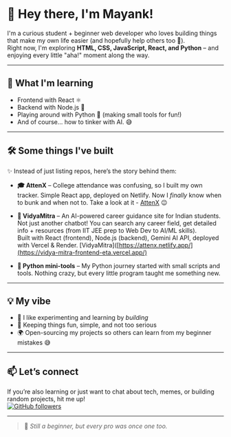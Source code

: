 # 👋 Hey there, I'm Mayank!

I'm a curious student + beginner web developer who loves building things that make my own life easier (and hopefully help others too 🚀).  
Right now, I'm exploring **HTML, CSS, JavaScript, React, and Python** – and enjoying every little "aha!" moment along the way.  

---

## 🌱 What I'm learning
- Frontend with React ⚛️  
- Backend with Node.js 🍃  
- Playing around with Python 🐍 (making small tools for fun!)  
- And of course... how to tinker with AI. 😅  

---

## 🛠️ Some things I've built
✨ Instead of just listing repos, here’s the story behind them:

- **🎓 AttenX** – College attendance was confusing, so I built my own tracker. Simple React app, deployed on Netlify. Now I *finally* know when to bunk and when not to. Take a look at it - [AttenX](https://attenx.netlify.app/) 😉  

- **🤖 VidyaMitra** – An AI-powered career guidance site for Indian students.  
  Not just another chatbot! You can search any career field, get detailed info + resources (from IIT JEE prep to Web Dev to AI/ML skills).  
  Built with React (frontend), Node.js (backend), Gemini AI API, deployed with Vercel & Render. [VidyaMitra]([https://attenx.netlify.app/](https://vidya-mitra-frontend-eta.vercel.app/)

- **🐍 Python mini-tools** – My Python journey started with small scripts and tools. Nothing crazy, but every little program taught me something new.  

---

## 💡 My vibe
- 🚀 I like experimenting and learning by *building*  
- 🎨 Keeping things fun, simple, and not too serious  
- 🌍 Open-sourcing my projects so others can learn from my beginner mistakes 😅  

---

## 📫 Let’s connect
If you’re also learning or just want to chat about tech, memes, or building random projects, hit me up!  
[![GitHub followers](https://img.shields.io/github/followers/mayanksingh0379?label=Follow&style=social)](https://github.com/mayanksingh0379)  

---

> 🌟 *Still a beginner, but every pro was once one too.*  
